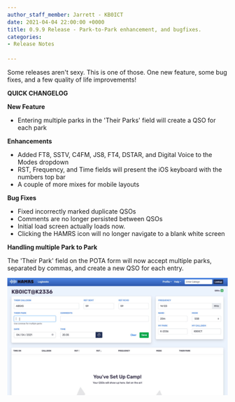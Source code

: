 ```yaml
---
author_staff_member: Jarrett - KB0ICT
date: 2021-04-04 22:00:00 +0000
title: 0.9.9 Release - Park-to-Park enhancement, and bugfixes.
categories:
- Release Notes

---
```

Some releases aren't sexy. This is one of those. One new feature, some bug fixes, and a few quality of life improvements!

**QUICK CHANGELOG**

**New Feature**

* Entering multiple parks in the 'Their Parks' field will create a QSO for each park

**Enhancements**

* Added FT8, SSTV, C4FM, JS8, FT4, DSTAR, and Digital Voice to the Modes dropdown
* RST, Frequency, and Time fields will present the iOS keyboard with the numbers top bar
* A couple of more mixes for mobile layouts

**Bug Fixes**

* Fixed incorrectly marked duplicate QSOs
* Comments are no longer persisted between QSOs
* Initial load screen actually loads now.
* Clicking the HAMRS icon will no longer navigate to a blank white screen

**Handling multiple Park to Park**

The 'Their Park' field on the POTA form will now accept multiple parks, separated by commas, and create a new QSO for each entry.

![](/uploads/multiple-parks.gif)
